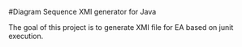#Diagram Sequence XMI generator for Java

The goal of this project is to generate XMI file for EA based on junit execution.


